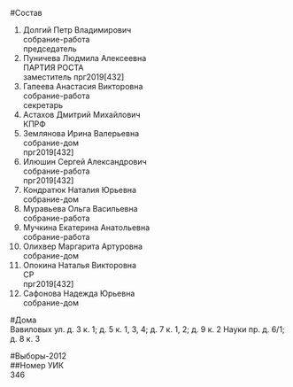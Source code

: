 #Состав  
1. Долгий Петр Владимирович  
    собрание-работа  
    председатель  
2. Пуничева Людмила Алексеевна  
    ПАРТИЯ РОСТА  
    заместитель прг2019[432]  
3. Гапеева Анастасия Викторовна  
    собрание-работа  
    секретарь  
4. Астахов Дмитрий Михайлович  
    КПРФ  
5. Землянова Ирина Валерьевна  
    собрание-дом  
    прг2019[432]  
6. Илюшин Сергей Александрович  
    собрание-работа  
    прг2019[432]  
7. Кондратюк Наталия Юрьевна  
    собрание-дом  
8. Муравьева Ольга Васильевна  
    собрание-работа  
9. Мучкина Екатерина Анатольевна  
    собрание-работа  
10. Олихвер Маргарита Артуровна  
    собрание-дом  
11. Опокина Наталья Викторовна  
    СР  
    прг2019[432]  
12. Сафонова Надежда Юрьевна  
    собрание-дом  
  
#Дома  
Вавиловых ул. д. 3 к. 1; д. 5 к. 1, 3, 4; д. 7 к. 1, 2; д. 9 к. 2 Науки пр. д. 6/1; д. 8 к. 3  
  
#Выборы-2012  
##Номер УИК  
346  
